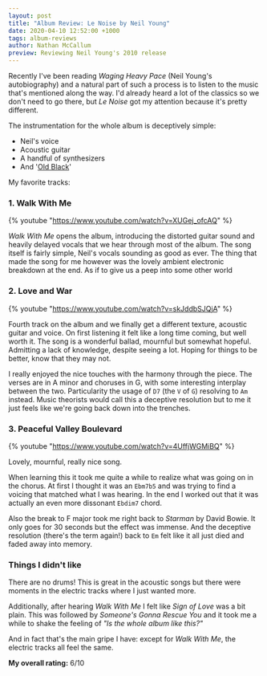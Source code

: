 ```yaml
---
layout: post
title: "Album Review: Le Noise by Neil Young"
date: 2020-04-10 12:52:00 +1000
tags: album-reviews
author: Nathan McCallum
preview: Reviewing Neil Young's 2010 release
---
```


Recently I've been reading *Waging Heavy Pace* (Neil Young's autobiography) and a natural part of such a process is to listen to the music that's mentioned along the way.
I'd already heard a lot of the classics so we don't need to go there, but *Le Noise* got my attention because it's pretty different.

The instrumentation for the whole album is deceptively simple:

- Neil's voice
- Acoustic guitar
- A handful of synthesizers
- And '[Old Black](https://en.wikipedia.org/wiki/Old_Black)'

My favorite tracks:

### 1. Walk With Me

{% youtube "https://www.youtube.com/watch?v=XUGej_ofcAQ" %}

*Walk With Me* opens the album, introducing the distorted guitar sound and heavily delayed vocals that we hear through most of the album.
The song itself is fairly simple, Neil's vocals sounding as good as ever.
The thing that made the song for me however was the lovely ambient electronic breakdown at the end.
As if to give us a peep into some other world

### 2. Love and War

{% youtube "https://www.youtube.com/watch?v=skJddbSJQjA" %}

Fourth track on the album and we finally get a different texture, acoustic guitar and voice.
On first listening it felt like a long time coming, but well worth it.
The song is a wonderful ballad, mournful but somewhat hopeful.
Admitting a lack of knowledge, despite seeing a lot. Hoping for things to be better, know that they may not.

I really enjoyed the nice touches with the harmony through the piece.
The verses are in A minor and choruses in G, with some interesting interplay between the two.
Particularity the usage of `D7` (the `V` of `G`) resolving to `Am` instead.
Music theorists would call this a deceptive resolution but to me it just feels like we're going back down into the trenches.

### 3. Peaceful Valley Boulevard

{% youtube "https://www.youtube.com/watch?v=4UffjWGMiBQ" %}

Lovely, mournful, really nice song.

When learning this it took me quite a while to realize what was going on in the chorus.
At first I thought it was an `Ebm7b5` and was trying to find a voicing that matched what I was hearing.
In the end I worked out that it was actually an even more dissonant `Ebdim7` chord.

Also the break to F major took me right back to *Starman* by David Bowie.
It only goes for 30 seconds but the effect was immense.
And the deceptive resolution (there's the term again!) back to `Em` felt like it all just died and faded away into memory.

### Things I didn't like

There are no drums! This is great in the acoustic songs but there were moments in the electric tracks where I just wanted more.

Additionally, after hearing *Walk With Me* I felt like *Sign of Love* was a bit plain.
This was followed by *Someone's Gonna Rescue You* and it took me a while to shake the feeling of *"Is the whole album like this?"*

And in fact that's the main gripe I have: except for *Walk With Me*, the electric tracks all feel the same.

**My overall rating:** 6/10
